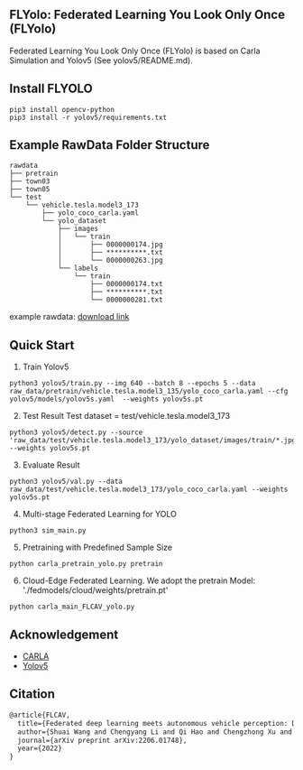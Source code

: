 ## FLYolo: Federated Learning You Look Only Once (FLYolo)
Federated Learning You Look Only Once (FLYolo) is based on Carla Simulation and Yolov5 (See yolov5/README.md). 

## Install FLYOLO
```
pip3 install opencv-python
pip3 install -r yolov5/requirements.txt
```

## Example RawData Folder Structure 

```
rawdata
├── pretrain
├── town03
├── town05
└── test
    └── vehicle.tesla.model3_173
        ├── yolo_coco_carla.yaml
        └── yolo_dataset
            ├── images
            │   └── train
            │       ├── 0000000174.jpg
            │       ├── **********.txt
            │       └── 0000000263.jpg
            └── labels
                └── train
                    ├── 0000000174.txt
                    ├── **********.txt
                    └── 0000000281.txt

```

example rawdata: [download link](https://github.com/SIAT-INVS/CarlaFLCAV/releases/download/preview/fl_yolo_raw_data.tar.xz)

## Quick Start

1. Train Yolov5
```
python3 yolov5/train.py --img 640 --batch 8 --epochs 5 --data raw_data/pretrain/vehicle.tesla.model3_135/yolo_coco_carla.yaml --cfg yolov5/models/yolov5s.yaml  --weights yolov5s.pt
```

2. Test Result
Test dataset = test/vehicle.tesla.model3_173
```
python3 yolov5/detect.py --source 'raw_data/test/vehicle.tesla.model3_173/yolo_dataset/images/train/*.jpg' --weights yolov5s.pt 

```

3. Evaluate Result
```
python3 yolov5/val.py --data raw_data/test/vehicle.tesla.model3_173/yolo_coco_carla.yaml --weights yolov5s.pt 
```

4. Multi-stage Federated Learning for YOLO
```
python3 sim_main.py 
```

5. Pretraining with Predefined Sample Size
```
python carla_pretrain_yolo.py pretrain
```

6. Cloud-Edge Federated Learning. We adopt the pretrain Model: './fedmodels/cloud/weights/pretrain.pt'
```
python carla_main_FLCAV_yolo.py
```

## Acknowledgement

* [CARLA](https://github.com/carla-simulator)
* [Yolov5](https://github.com/ultralytics/yolov5)

## Citation

```tex
@article{FLCAV,
  title={Federated deep learning meets autonomous vehicle perception: Design and verification},
  author={Shuai Wang and Chengyang Li and Qi Hao and Chengzhong Xu and Derrick Wing Kwan Ng and Yonina C. Eldar and H. Vincent Poor},
  journal={arXiv preprint arXiv:2206.01748},
  year={2022}
}
```
